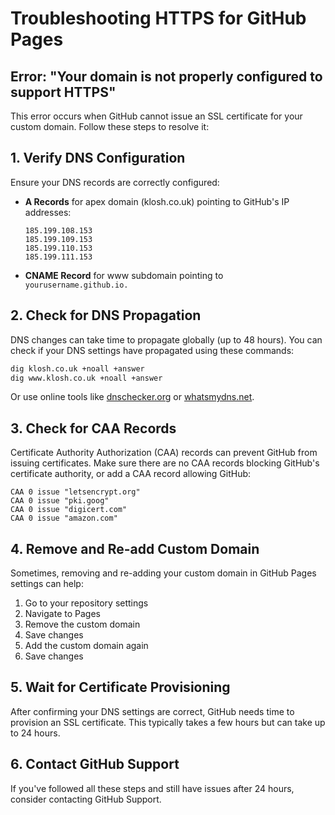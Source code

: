 # Troubleshooting HTTPS for GitHub Pages

## Error: "Your domain is not properly configured to support HTTPS"

This error occurs when GitHub cannot issue an SSL certificate for your custom domain. Follow these steps to resolve it:

## 1. Verify DNS Configuration

Ensure your DNS records are correctly configured:

- **A Records** for apex domain (klosh.co.uk) pointing to GitHub's IP addresses:
  ```
  185.199.108.153
  185.199.109.153
  185.199.110.153
  185.199.111.153
  ```

- **CNAME Record** for www subdomain pointing to `yourusername.github.io.`

## 2. Check for DNS Propagation

DNS changes can take time to propagate globally (up to 48 hours). You can check if your DNS settings have propagated using these commands:

```bash
dig klosh.co.uk +noall +answer
dig www.klosh.co.uk +noall +answer
```

Or use online tools like [dnschecker.org](https://dnschecker.org/) or [whatsmydns.net](https://www.whatsmydns.net/).

## 3. Check for CAA Records

Certificate Authority Authorization (CAA) records can prevent GitHub from issuing certificates. Make sure there are no CAA records blocking GitHub's certificate authority, or add a CAA record allowing GitHub:

```
CAA 0 issue "letsencrypt.org"
CAA 0 issue "pki.goog"
CAA 0 issue "digicert.com"
CAA 0 issue "amazon.com"
```

## 4. Remove and Re-add Custom Domain

Sometimes, removing and re-adding your custom domain in GitHub Pages settings can help:

1. Go to your repository settings
2. Navigate to Pages
3. Remove the custom domain
4. Save changes
5. Add the custom domain again
6. Save changes

## 5. Wait for Certificate Provisioning

After confirming your DNS settings are correct, GitHub needs time to provision an SSL certificate. This typically takes a few hours but can take up to 24 hours.

## 6. Contact GitHub Support

If you've followed all these steps and still have issues after 24 hours, consider contacting GitHub Support.
